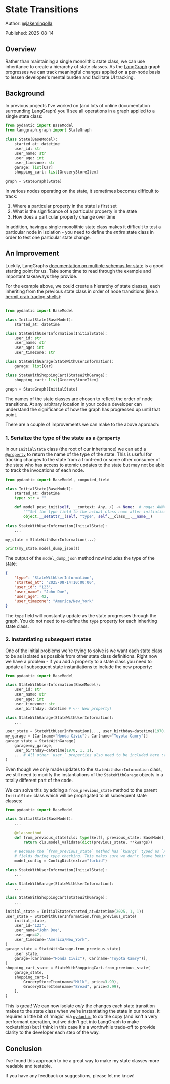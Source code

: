 # State Transitions

Author: [@jakemingolla](https://github.com/jakemingolla)

Published: 2025-08-14

## Overview

Rather than maintaining a single monolithic state class, we can use inheritance to create a hierarchy of state classes. As the [LangGraph][langgraph] graph progresses we can track meaningful changes applied on a per-node basis to lessen developer's mental burden and facilitate UI tracking.

## Background

In previous projects I've worked on (and lots of online documentation surrounding LangGraph) you'll see all operations in a graph applied to a single state class:

```python
from pydantic import BaseModel
from langgraph.graph import StateGraph

class State(BaseModel):
    started_at: datetime
    user_id: str
    user_name: str
    user_age: int
    user_timezone: str
    garage: list[Car]
    shopping_cart: list[GroceryStoreItem]

graph = StateGraph(State)
```

In various nodes operating on the state, it sometimes becomes difficult to track:

1. Where a particular property in the state is first set
2. What is the significance of a particular property in the state
3. How does a particular property change over time

In addition, having a single monolithic state class makes it difficult to test a particular node in isolation - you need to define the _entire_ state class in order to test one particular state change.

## An Improvement

Luckily, LangGraphs [documentation on multiple schemas for state](https://langchain-ai.github.io/langgraph/concepts/low_level/#multiple-schemas) is a good starting point for us. Take some time to read through the example and important takeaways they provide.

For the example above, we could create a hierarchy of state classes, each inheriting from the previous state class in order of node transitions (like a [hermit crab trading shells](https://www.youtube.com/watch?v=f1dnocPQXDQ)):

```python

from pydantic import BaseModel

class InitialState(BaseModel):
    started_at: datetime

class StateWithUserInformation(InitialState):
    user_id: str
    user_name: str
    user_age: int
    user_timezone: str

class StateWithGarage(StateWithUserInformation):
    garage: list[Car]

class StateWithShoppingCart(StateWithGarage):
    shopping_cart: list[GroceryStoreItem]

graph = StateGraph(InitialState)
```

The names of the state classes are chosen to reflect the order of node transitions. At any arbitrary location in your code a developer can understand the significance of how the graph has progressed up until that point.

There are a couple of improvements we can make to the above approach:

### 1. Serialize the type of the state as a `@property`

In our `InitialState` class (the root of our inheritance) we can add a [`@property`][property] to return the name of the type of the state. This is useful for tracking changes to the state from a front-end or some other consumer of the state who has access to atomic updates to the state but may not be able to track the invocations of each node.

```python
from pydantic import BaseModel, computed_field

class InitialState(BaseModel):
    started_at: datetime
    type: str = ""

    def model_post_init(self, __context: Any, /) -> None:  # noqa: ANN401
        """Set the type field to the actual class name after initialization."""
        object.__setattr__(self, "type", self.__class__.__name__)

class StateWithUserInformation(InitialState):
    ...

my_state = StateWithUserInformation(...)

print(my_state.model_dump_json())
```

The output of the `model_dump_json` method now includes the type of the state:

```json
{
    "type": "StateWithUserInformation",
    "started_at": "2025-08-14T10:00:00",
    "user_id": "123",
    "user_name": "John Doe",
    "user_age": 42,
    "user_timezone": "America/New_York"
}
```

The `type` field will constantly update as the state progresses through the graph. You do not need to re-define the `type` property for each inheriting state class.

### 2. Instantiating subsequent states

One of the initial problems we're trying to solve is we want each state class to be as isolated as possible from other state class definitions. Right now we have a problem - if you add a property to a state class you need to update all subsequent state instantiations to include the new property:

```python
from pydantic import BaseModel

class StateWithUserInformation(BaseModel):
    user_id: str
    user_name: str
    user_age: int
    user_timezone: str
    user_birthday: datetime # <-- New property!

class StateWithGarage(StateWithUserInformation):
    ...

user_state = StateWithUserInformation(..., user_birthday=datetime(1970, 1, 1))
my_garage = [Car(name="Honda Civic"), Car(name="Toyota Camry")]
garage_state = StateWithGarage(
    garage=my_garage,
    user_birthday=datetime(1970, 1, 1),
    ... # All other `user_` properties also need to be included here :(
)

```

Even though we only made updates to the `StateWithUserInformation` class, we still need to modify the instantiations of the `StateWithGarage` objects in a totally different part of the code.

We can solve this by adding a `from_previous_state` method to the parent `InitialState` class which will be propagated to all subsequent state classes:

```python
from pydantic import BaseModel

class InitialState(BaseModel):
    ...

    @classmethod
    def from_previous_state(cls: type[Self], previous_state: BaseModel, **kwargs: Any) -> Self:
        return cls.model_validate(dict(previous_state, **kwargs))

    # Because the `from_previous_state` method has `kwargs` typed as `Any`, we can't check for extra
    # fields during type checking. This makes sure we don't leave behind any extra fields (done at runtime).
    model_config = ConfigDict(extra="forbid")

class StateWithUserInformation(InitialState):
    ...

class StateWithGarage(StateWithUserInformation):
    ...

class StateWithShoppingCart(StateWithGarage):
    ...

initial_state = InitialState(started_at=datetime(2025, 1, 1))
user_state = StateWithUserInformation.from_previous_state(
    initial_state,
    user_id="123",
    user_name="John Doe",
    user_age=42,
    user_timezone="America/New_York",
)
garage_state = StateWithGarage.from_previous_state(
    user_state,
    garage=[Car(name="Honda Civic"), Car(name="Toyota Camry")],
)
shopping_cart_state = StateWithShoppingCart.from_previous_state(
    garage_state,
    shopping_cart=[
        GroceryStoreItem(name="Milk", price=3.99),
        GroceryStoreItem(name="Bread", price=2.99),
    ],
)
```

This is great! We can now isolate _only_ the changes each state transition makes to the state class when we're instantiating the state in our nodes. It requires a little bit of 'magic' via [`pydantic`][pydantic] to do the copy (and isn't a very performant operation, but we didn't get into LangGraph to make rocketships) but I think in this case it's a worthwhile trade-off to provide clarity to the developer each step of the way.

## Conclusion

I've found this approach to be a great way to make my state classes more readable and testable.

If you have any feedback or suggestions, please let me know!




<!-- References -->
[langgraph]: https://langchain-ai.github.io/langgraph/
[property]: https://docs.python.org/3/library/functions.html#property
[pydantic]: https://docs.pydantic.dev/latest/
